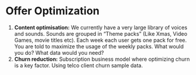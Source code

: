 # Offer Optimization

1. **Content optimisation:** We currently have a very large library of voices and sounds. Sounds are grouped in “Theme packs” (Like Xmas, Video Games, movie titles etc). Each week each user gets one pack for free. You are told to maximize the usage of the weekly packs. What would you do? What data would you need?
2. **Churn reduction:** Subscription business model where optimizing churn is a key factor. Using telco client churn sample data.
